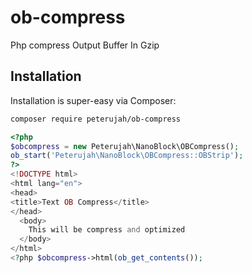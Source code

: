 # ob-compress
Php compress Output Buffer In Gzip

## Installation

Installation is super-easy via Composer:
```md
composer require peterujah/ob-compress
```


```php 
<?php 
$obcompress = new Peterujah\NanoBlock\OBCompress();
ob_start('Peterujah\NanoBlock\OBCompress::OBStrip');
?>
<!DOCTYPE html>
<html lang="en">
<head>
<title>Text OB Compress</title>
</head>
  <body>
    This will be compress and optimized
  </body>
</html>
<?php $obcompress->html(ob_get_contents());
```
